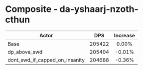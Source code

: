 # Composite - da-yshaarj-nzoth-cthun
| Actor | DPS | Increase |
|---|:---:|:---:|
|Base|205422|0.00%|
|dp_above_swd|205404|-0.01%|
|dont_swd_if_capped_on_insanity|204688|-0.36%|
